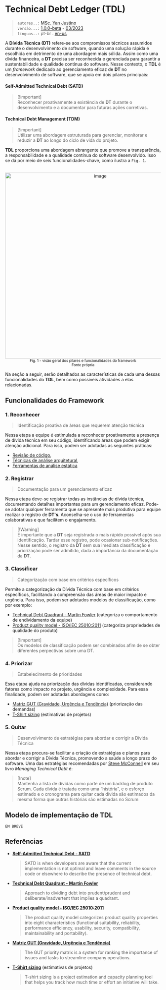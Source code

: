 # Technical Debt Ledger (TDL)
> `autores..:` [MSc. Yan Justino](https://github.com/yanjustino)  
> `versão...:` [1.0.0-beta]() - [03/2023]()  
> `línguas..:` pt-br . [en-us](README.md)

A **Dívida Técnica (DT)** refere-se aos compromissos técnicos assumidos durante o desenvolvimento de software, quando uma solução rápida é escolhida em detrimento de uma abordagem mais sólida. Assim como uma dívida financeira, a **DT** precisa ser reconhecida e gerenciada para garantir a sustentabilidade e qualidade contínua do software. Nesse contexto, o **TDL** é um _framework_ dedicado ao gerenciamento eficaz de **DT** no desenvolvimento de software, que se apoia em dois pilares principais:   

#### Self-Admitted Technical Debt (SATD)
> [!important]\
> Reconhecer proativamente a existência de **DT** durante o desenvolvimento e a documentar para futuras ações corretivas.

#### Technical Debt Management (TDM)
> [!important]\
> Utilizar uma abordagem estruturada para gerenciar, monitorar e reduzir a **DT** ao longo do ciclo de vida do projeto.

**TDL** proporciona uma abordagem abrangente que promove a transparência, a responsabilidade e a qualidade contínua do software desenvolvido. Isso se dá por meio de seis funcionalidades-chave, como ilustra a `Fig. 1`.

<p align="center">
  <br/>
  <img width="600" alt="image" src="https://github.com/yanjustino/td-ledger/assets/357114/e5bd7ace-9580-49c2-acbb-c58c558e1c4a">
  <br/>
  <small>Fig. 1 - visão geral dos pilares e funcionalidades do framework</small><br/>
  <small>Fonte própria</small>
</p>

Na seção a seguir, serão detalhados as características de cada uma dessas funcionalidades do **TDL**, bem como possíveis atividades a elas relacionadas.

## Funcionalidades do Framework

### 1. Reconhecer
> Identificação proativa de áreas que requerem atenção técnica

Nessa etapa a equipe é estimulada a reconhecer proativamente a presença de dívida técnica em seu código, identificando áreas que podem exigir atenção adicional. Para isso, podem ser adotadas as seguintes práticas: 
- [Revisão de código](https://en.wikipedia.org/wiki/Code_review),
- [Técnicas de análise arquitetural](https://www.sciencedirect.com/topics/computer-science/architecture-analysis),
- [Ferramentas de análise estática](https://en.wikipedia.org/wiki/Static_program_analysis)

### 2. Registrar
> Documentação para um gerenciamento eficaz

Nessa etapa deve-se registrar todas as instâncias de dívida técnica, documentando detalhes importantes para um gerenciamento eficaz. Pode-se adotar qualquer ferramenta que se apresente mais produtiva para equipe realizar o registro de **DT's**. Aconselha-se o uso de ferramentas colaborativas e que facilitem o engajamento. 

> [!Warning]\
> É importante que a **DT** seja registrada o mais rápido possível após sua identificação. Tardar esse registro, pode ocasionar sub-notificações. Nesse sentido, o registro da **DT** sem sua imediata classificação e priorização pode ser admitido, dada a importância da documentação da **DT**.

### 3. Classificar
> Categorização com base em critérios específicos

Permite a categorização da Dívida Técnica com base em critérios específicos, facilitando a compreensão das áreas de maior impacto e urgência. Para isso, podem ser adotados modelos de classificação, como por exemplo:

- [Technical Debt Quadrant - Martin Fowler](https://martinfowler.com/bliki/TechnicalDebtQuadrant.html) (categoriza o comportamento de endividamento da equipe)
- [Product quality model - ISO/IEC 25010:2011](https://www.iso.org/obp/ui/#iso:std:iso-iec:25010:ed-1:v1:en) (categoriza propriedades de qualidade do produto)

> [!important]\
> Os modelos de classificação podem ser combinados afim de se obter diferentes perpectivas sobre uma DT.

### 4. Priorizar
> Estabelecimento de prioridades

Essa etapa ajuda na priorização das dívidas identificadas, considerando fatores como impacto no projeto, urgência e complexidade. Para essa finalidade, podem ser adotadas abordagens como:

- [Matriz GUT (Gravidade, Urgência e Tendência)](https://www.sydle.com/blog/gut-priority-matrix-62d05b64675a2377260936ae) (priorização das demandas)
- [T-Shirt sizing](https://asana.com/resources/t-shirt-sizing) (estimativas de projetos)

### 5. Quitar
>Desenvolvimento de estratégias para abordar e corrigir a Dívida Técnica

Nessa etapa procura-se facilitar a criação de estratégias e planos para abordar e corrigir a Dívida Técnica, promovendo a saúde a longo prazo do software. Uma das estratégias recomendadas por [Steve McConnell](https://www.construx.com/uploadedfiles/resources/whitepapers/Managing%20Technical%20Debt.pdf) em seu livro _Managing Technical Debt_ é:

> [!note]\
>Mantenha a lista de dívidas como parte de um backlog de produto Scrum. Cada dívida é tratada como
>uma “história”, e o esforço estimado e o cronograma para quitar cada dívida são estimados da mesma forma que outras histórias são estimadas no Scrum


## Modelo de implementação de TDL
`EM BREVE`

## Referências
- [**Self-Admitted Technical Debt - SATD**](https://ieeexplore.ieee.org/search/searchresult.jsp?matchBoolean=true&queryText=%22Index%20Terms%22:Self-Admitted%20Technical%20Debt&newsearch=true)
  >SATD is when developers are aware that the current implementation is not optimal and leave comments in the source code or elsewhere to describe the presence of technical debt.
- [**Technical Debt Quadrant - Martin Fowler**](https://martinfowler.com/bliki/TechnicalDebtQuadrant.html)
  >Approach to dividing debt into prudent/prudent and deliberate/inadvertent that implies a quadrant.
- [**Product quality model - ISO/IEC 25010:2011**](https://www.iso.org/obp/ui/#iso:std:iso-iec:25010:ed-1:v1:en)
  >The product quality model categorizes product quality properties into eight characteristics (functional suitability, reliability, performance efficiency, usability, security, compatibility, maintainability and portability).
- [**Matriz GUT (Gravidade, Urgência e Tendência)**](https://www.sydle.com/blog/gut-priority-matrix-62d05b64675a2377260936ae)
  > The GUT priority matrix is a system for ranking the importance of issues and tasks to streamline company operations.
- [**T-Shirt sizing**](https://asana.com/resources/t-shirt-sizing) (estimativas de projetos)
  >T-shirt sizing is a project estimation and capacity planning tool that helps you track how much time or effort an initiative will take. 
